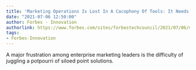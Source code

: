 ```yaml
---
title: 'Marketing Operations Is Lost In A Cacophony Of Tools: It Needs A Conductor'
date: "2021-07-06 12:50:00"
author: Forbes - Innovation
authorlink: https://www.forbes.com/sites/forbestechcouncil/2021/07/06/marketing-operations-is-lost-in-a-cacophony-of-tools-it-needs-a-conductor/
tags:
- Forbes-Innovation
---
```

A major frustration among enterprise marketing leaders is the difficulty of juggling a potpourri of siloed point solutions.